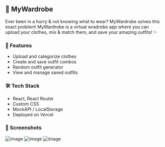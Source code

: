 ## 🧵 MyWardrobe

Ever been in a hurry & not knowing what to wear? MyWardrobe solves this exact problem!
MyWardrobe is a virtual wradrobe app where you can upload your clothes, mix & match them, and save your amazing outfits! ✨

### 🌟 Features
- Upload and categorize clothes
- Create and save outfit combos
- Random outfit generator
- View and manage saved outfits

### 🛠 Tech Stack
- React, React Router
- Custom CSS
- MockAPI / LocalStorage
- Deployed on Vercel

### 📸 Screenshots
![image](https://github.com/user-attachments/assets/46a38d1f-dace-4863-b5d9-9b4b2c6bf6d7)
![image](https://github.com/user-attachments/assets/e30e71a5-0e10-4267-839e-a8b56770ef62)
![image](https://github.com/user-attachments/assets/3a703f8c-a2b6-4c97-948d-28347539bb1d)


